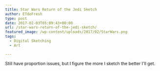 ```yaml
---
title: Star Wars Return of the Jedi Sketch
author: ETdoFresh
type: post
date: 2017-02-03T05:09:43+00:00
url: /star-wars-return-of-the-jedi-sketch/
featured_image: /wp-content/uploads/2017/02/StarWars.png
tags:
  - Digital Sketching
  - Art

---
```

Still have proportion issues, but I figure the more I sketch the better I'll get.
